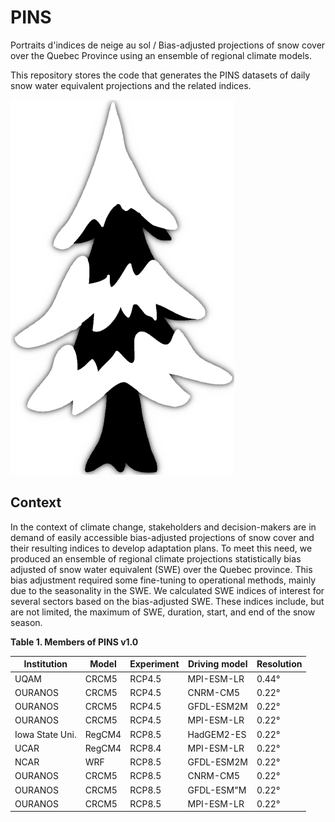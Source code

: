 # PINS

Portraits d'indices de neige au sol / Bias-adjusted projections of snow cover over the Quebec Province using an ensemble of regional climate models.

This repository stores the code that generates the PINS datasets of daily snow water equivalent projections and the related indices.

![](resources/pins.png)

## Context
In the context of climate change, stakeholders and decision-makers are in demand of easily accessible bias-adjusted projections of snow cover and their resulting indices to develop adaptation plans. To meet this need, we produced an ensemble of regional climate projections statistically bias adjusted of snow water equivalent (SWE) over the Quebec province. This bias adjustment required some fine-tuning to operational methods, mainly due to the seasonality in the SWE. We calculated SWE indices of interest for several sectors based on the bias-adjusted SWE. These indices include, but are not limited, the maximum of SWE, duration, start, and end of the snow season.


**Table 1. Members of PINS v1.0**

| **Institution** | **Model** | **Experiment** | **Driving model** | **Resolution** |
|-----------------|-----------|----------------|-------------------|----------------|
| UQAM            | CRCM5     | RCP4.5         | MPI-ESM-LR        | 0.44°          |
| OURANOS         | CRCM5     | RCP4.5         | CNRM-CM5          | 0.22°          |
| OURANOS         | CRCM5     | RCP4.5         | GFDL-ESM2M        | 0.22°          |
| OURANOS         | CRCM5     | RCP4.5         | MPI-ESM-LR        | 0.22°          |
| Iowa State Uni. | RegCM4    | RCP8.5         | HadGEM2-ES        | 0.22°          |
| UCAR            | RegCM4    | RCP8.4         | MPI-ESM-LR        | 0.22°          |
| NCAR            | WRF       | RCP8.5         | GFDL-ESM2M        | 0.22°          |
| OURANOS         | CRCM5     | RCP8.5         | CNRM-CM5          | 0.22°          |
| OURANOS         | CRCM5     | RCP8.5         | GFDL-ESM"M        | 0.22°          |
| OURANOS         | CRCM5     | RCP8.5         | MPI-ESM-LR        | 0.22°          |


